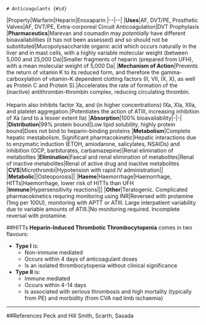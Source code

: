     # Anticoagulants {#id}
    
|Property|Warfarin|Heparin|Enoxaparin
|--|--|
|**Uses**|AF, DVT/PE, Prosthetic Valves|AF, DVT/PE, Extra-corporeal Circuit Anticoagulation|DVT Prophylaxis
|**Pharmaceutics**|Marevan and coumadin may *potentially* have different bioavailabilities (it has not been assessed) and so should not be substituted|Mucopolysaccharide organic acid which occurs naturally in the liver and in mast cells, with a highly variable molecular weight (between 5,000 and 25,000 Da)|Smaller fragments of heparin (prepared from UFH), with a mean molecular weight of 5,000 Da|
|**Mechanism of Action**|Prevents the return of vitamin K to its reduced form, and therefore the gamma-carboxylation of vitamin-K dependent clotting factors (II, VII, IX, X), as well as Protein C and Protein S).|Accelerates the rate of formation of the (inactive) antithrombin-thrombin complex, reducing circulating thrombin. <br><br> Heparin also inhibits factor Xa, and (in higher concentrations) IXa, XIa, XIIa, and platelet aggregation.|Potentiates the action of ATIII, increasing inhibition of Xa (and to a lesser extent IIa)
|**Absorption**|100% bioavailability|-|-|
|**Distribution**|99% protein bound|Low lipid solubility, highly protein bound|Does not bind to heparin-binding proteins
|**Metabolism**|Complete hepatic mestabolism. Significant pharmacokinetic|Hepatic interactions due to enzymatic induction (ETOH, amiodarone, salicylates, NSAIDs) and inhibition (OCP, barbiturates, carbamazepine)|Renal elimination of metabolites
|**Elimination**|Faecal and renal elimination of metabolites|Renal of inactive metabolites|Renal of active drug and inactive metabolites
|**CVS**|Microthrombi|Hypotension with rapid IV administration||
|**Metabolic**||Osteoporosis||
|**Haeme**|Haemorrhage|Haemorrhage, HITTs|Haemorrhage, lower risk of HITTs than UFH
|**Immune**|Hypersensitivity reactions|||
|**Other**|Teratogenic. Complicated pharmacokinetics requring monitoring using INR|Reversed with protamine (1mg per 100U), monitoring with APTT or ATIII. Large interpatient variability due to variable amounts of ATIII.|No monitoring required. Incomplete reversal with protamine.


##HITTs
**Heparin-Induced Thrombotic Thrombocytopenia** comes in two flavours:
* **Type I** is:
    * Non-immune mediated
    * Occurs within 4 days of anticoagulant doses
    * Is an isolated thrombocytopenia without clinical significance
* **Type II** is:
    * Immune mediated
    * Occurs within 4-14 days
    * Is associated with serious thrombosis and high mortality (typically from PE) and morbidity (from CVA nad limb ischaemia)

---
##References
Peck and Hill
Smith, Scarth, Sasada
